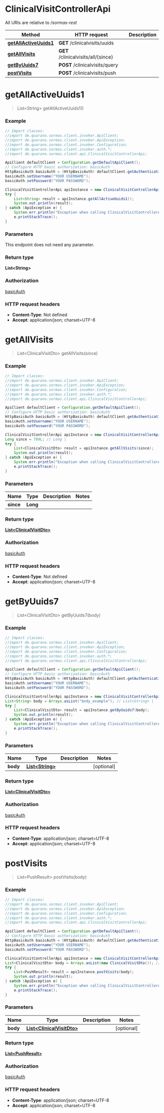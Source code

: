 # ClinicalVisitControllerApi

All URIs are relative to */sormas-rest*

Method | HTTP request | Description
------------- | ------------- | -------------
[**getAllActiveUuids1**](ClinicalVisitControllerApi.md#getAllActiveUuids1) | **GET** /clinicalvisits/uuids | 
[**getAllVisits**](ClinicalVisitControllerApi.md#getAllVisits) | **GET** /clinicalvisits/all/{since} | 
[**getByUuids7**](ClinicalVisitControllerApi.md#getByUuids7) | **POST** /clinicalvisits/query | 
[**postVisits**](ClinicalVisitControllerApi.md#postVisits) | **POST** /clinicalvisits/push | 

<a name="getAllActiveUuids1"></a>
# **getAllActiveUuids1**
> List&lt;String&gt; getAllActiveUuids1()



### Example
```java
// Import classes:
//import de.quarano.sormas.client.invoker.ApiClient;
//import de.quarano.sormas.client.invoker.ApiException;
//import de.quarano.sormas.client.invoker.Configuration;
//import de.quarano.sormas.client.invoker.auth.*;
//import de.quarano.sormas.client.api.ClinicalVisitControllerApi;

ApiClient defaultClient = Configuration.getDefaultApiClient();
// Configure HTTP basic authorization: basicAuth
HttpBasicAuth basicAuth = (HttpBasicAuth) defaultClient.getAuthentication("basicAuth");
basicAuth.setUsername("YOUR USERNAME");
basicAuth.setPassword("YOUR PASSWORD");

ClinicalVisitControllerApi apiInstance = new ClinicalVisitControllerApi();
try {
    List<String> result = apiInstance.getAllActiveUuids1();
    System.out.println(result);
} catch (ApiException e) {
    System.err.println("Exception when calling ClinicalVisitControllerApi#getAllActiveUuids1");
    e.printStackTrace();
}
```

### Parameters
This endpoint does not need any parameter.

### Return type

**List&lt;String&gt;**

### Authorization

[basicAuth](../README.md#basicAuth)

### HTTP request headers

 - **Content-Type**: Not defined
 - **Accept**: application/json; charset=UTF-8

<a name="getAllVisits"></a>
# **getAllVisits**
> List&lt;ClinicalVisitDto&gt; getAllVisits(since)



### Example
```java
// Import classes:
//import de.quarano.sormas.client.invoker.ApiClient;
//import de.quarano.sormas.client.invoker.ApiException;
//import de.quarano.sormas.client.invoker.Configuration;
//import de.quarano.sormas.client.invoker.auth.*;
//import de.quarano.sormas.client.api.ClinicalVisitControllerApi;

ApiClient defaultClient = Configuration.getDefaultApiClient();
// Configure HTTP basic authorization: basicAuth
HttpBasicAuth basicAuth = (HttpBasicAuth) defaultClient.getAuthentication("basicAuth");
basicAuth.setUsername("YOUR USERNAME");
basicAuth.setPassword("YOUR PASSWORD");

ClinicalVisitControllerApi apiInstance = new ClinicalVisitControllerApi();
Long since = 789L; // Long | 
try {
    List<ClinicalVisitDto> result = apiInstance.getAllVisits(since);
    System.out.println(result);
} catch (ApiException e) {
    System.err.println("Exception when calling ClinicalVisitControllerApi#getAllVisits");
    e.printStackTrace();
}
```

### Parameters

Name | Type | Description  | Notes
------------- | ------------- | ------------- | -------------
 **since** | **Long**|  |

### Return type

[**List&lt;ClinicalVisitDto&gt;**](ClinicalVisitDto.md)

### Authorization

[basicAuth](../README.md#basicAuth)

### HTTP request headers

 - **Content-Type**: Not defined
 - **Accept**: application/json; charset=UTF-8

<a name="getByUuids7"></a>
# **getByUuids7**
> List&lt;ClinicalVisitDto&gt; getByUuids7(body)



### Example
```java
// Import classes:
//import de.quarano.sormas.client.invoker.ApiClient;
//import de.quarano.sormas.client.invoker.ApiException;
//import de.quarano.sormas.client.invoker.Configuration;
//import de.quarano.sormas.client.invoker.auth.*;
//import de.quarano.sormas.client.api.ClinicalVisitControllerApi;

ApiClient defaultClient = Configuration.getDefaultApiClient();
// Configure HTTP basic authorization: basicAuth
HttpBasicAuth basicAuth = (HttpBasicAuth) defaultClient.getAuthentication("basicAuth");
basicAuth.setUsername("YOUR USERNAME");
basicAuth.setPassword("YOUR PASSWORD");

ClinicalVisitControllerApi apiInstance = new ClinicalVisitControllerApi();
List<String> body = Arrays.asList("body_example"); // List<String> | 
try {
    List<ClinicalVisitDto> result = apiInstance.getByUuids7(body);
    System.out.println(result);
} catch (ApiException e) {
    System.err.println("Exception when calling ClinicalVisitControllerApi#getByUuids7");
    e.printStackTrace();
}
```

### Parameters

Name | Type | Description  | Notes
------------- | ------------- | ------------- | -------------
 **body** | [**List&lt;String&gt;**](String.md)|  | [optional]

### Return type

[**List&lt;ClinicalVisitDto&gt;**](ClinicalVisitDto.md)

### Authorization

[basicAuth](../README.md#basicAuth)

### HTTP request headers

 - **Content-Type**: application/json; charset=UTF-8
 - **Accept**: application/json; charset=UTF-8

<a name="postVisits"></a>
# **postVisits**
> List&lt;PushResult&gt; postVisits(body)



### Example
```java
// Import classes:
//import de.quarano.sormas.client.invoker.ApiClient;
//import de.quarano.sormas.client.invoker.ApiException;
//import de.quarano.sormas.client.invoker.Configuration;
//import de.quarano.sormas.client.invoker.auth.*;
//import de.quarano.sormas.client.api.ClinicalVisitControllerApi;

ApiClient defaultClient = Configuration.getDefaultApiClient();
// Configure HTTP basic authorization: basicAuth
HttpBasicAuth basicAuth = (HttpBasicAuth) defaultClient.getAuthentication("basicAuth");
basicAuth.setUsername("YOUR USERNAME");
basicAuth.setPassword("YOUR PASSWORD");

ClinicalVisitControllerApi apiInstance = new ClinicalVisitControllerApi();
List<ClinicalVisitDto> body = Arrays.asList(new ClinicalVisitDto()); // List<ClinicalVisitDto> | 
try {
    List<PushResult> result = apiInstance.postVisits(body);
    System.out.println(result);
} catch (ApiException e) {
    System.err.println("Exception when calling ClinicalVisitControllerApi#postVisits");
    e.printStackTrace();
}
```

### Parameters

Name | Type | Description  | Notes
------------- | ------------- | ------------- | -------------
 **body** | [**List&lt;ClinicalVisitDto&gt;**](ClinicalVisitDto.md)|  | [optional]

### Return type

[**List&lt;PushResult&gt;**](PushResult.md)

### Authorization

[basicAuth](../README.md#basicAuth)

### HTTP request headers

 - **Content-Type**: application/json; charset=UTF-8
 - **Accept**: application/json; charset=UTF-8

